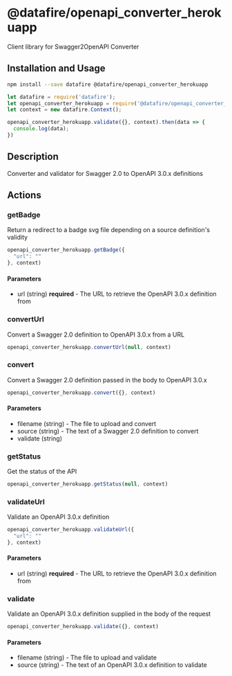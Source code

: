 # @datafire/openapi_converter_herokuapp

Client library for Swagger2OpenAPI Converter

## Installation and Usage
```bash
npm install --save datafire @datafire/openapi_converter_herokuapp
```

```js
let datafire = require('datafire');
let openapi_converter_herokuapp = require('@datafire/openapi_converter_herokuapp').actions;
let context = new datafire.Context();

openapi_converter_herokuapp.validate({}, context).then(data => {
  console.log(data);
})
```

## Description
Converter and validator for Swagger 2.0 to OpenAPI 3.0.x definitions

## Actions
### getBadge
Return a redirect to a badge svg file depending on a source definition's validity


```js
openapi_converter_herokuapp.getBadge({
  "url": ""
}, context)
```

#### Parameters
* url (string) **required** - The URL to retrieve the OpenAPI 3.0.x definition from

### convertUrl
Convert a Swagger 2.0 definition to OpenAPI 3.0.x from a URL


```js
openapi_converter_herokuapp.convertUrl(null, context)
```


### convert
Convert a Swagger 2.0 definition passed in the body to OpenAPI 3.0.x 


```js
openapi_converter_herokuapp.convert({}, context)
```

#### Parameters
* filename (string) - The file to upload and convert
* source (string) - The text of a Swagger 2.0 definition to convert
* validate (string)

### getStatus
Get the status of the API


```js
openapi_converter_herokuapp.getStatus(null, context)
```


### validateUrl
Validate an OpenAPI 3.0.x definition


```js
openapi_converter_herokuapp.validateUrl({
  "url": ""
}, context)
```

#### Parameters
* url (string) **required** - The URL to retrieve the OpenAPI 3.0.x definition from

### validate
Validate an OpenAPI 3.0.x definition supplied in the body of the request


```js
openapi_converter_herokuapp.validate({}, context)
```

#### Parameters
* filename (string) - The file to upload and validate
* source (string) - The text of an OpenAPI 3.0.x definition to validate

